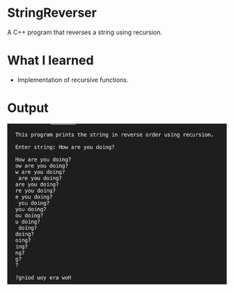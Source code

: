# StringReverser
A C++ program that reverses a string using recursion.

# What I learned
* Implementation of recursive functions.

# Output
![alt text](example.jpg)